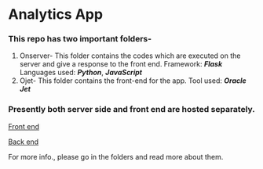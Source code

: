 
# Analytics App
### This repo has two important folders-
1. Onserver- This folder contains the codes which are executed on the server and give a response to the front end. Framework: ***Flask*** Languages used: ***Python***, ***JavaScript***
2. Ojet- This folder contains the front-end for the app. Tool used: ***Oracle Jet*** 
### Presently both server side and front end are hosted separately.
[Front end](http://18.221.193.181/)

[Back end](https://analytics.techeela.net/)
 
 For more info., please go in the folders and read more about them.
